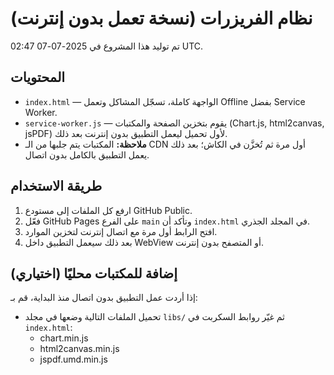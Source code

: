 
# نظام الفريزرات (نسخة تعمل بدون إنترنت)

تم توليد هذا المشروع في 2025-07-07 02:47 UTC.

## المحتويات
- `index.html` — الواجهة كاملة، تسجّل المشاكل وتعمل Offline بفضل Service Worker.
- `service-worker.js` — يقوم بتخزين الصفحة والمكتبات (Chart.js, html2canvas, jsPDF) لأول تحميل ليعمل التطبيق بدون إنترنت بعد ذلك.
- **ملاحظة:** المكتبات يتم جلبها من الـ CDN أول مرة ثم تُخزَّن في الكاش؛ بعد ذلك يعمل التطبيق بالكامل بدون اتصال.

## طريقة الاستخدام
1. ارفع كل الملفات إلى مستودع GitHub Public.
2. فعّل GitHub Pages على الفرع `main` وتأكد أن `index.html` في المجلد الجذري.
3. افتح الرابط أول مرة مع اتصال إنترنت لتخزين الموارد.
4. بعد ذلك سيعمل التطبيق داخل WebView أو المتصفح بدون إنترنت.

## إضافة للمكتبات محليًا (اختياري)
إذا أردت عمل التطبيق بدون اتصال منذ البداية، قم بـ:
- تحميل الملفات التالية وضعها في مجلد `libs/` ثم غيّر روابط السكربت في `index.html`:
  - chart.min.js
  - html2canvas.min.js
  - jspdf.umd.min.js
